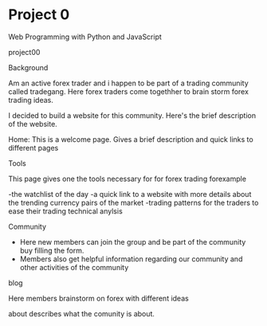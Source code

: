 # Project 0

Web Programming with Python and JavaScript


project00

Background

Am an active forex trader and i happen to be part of a trading community
called tradegang. Here forex traders come togethher to brain storm forex
trading ideas. 

I decided to build a website for this community. Here's the brief description of the website.

Home:
This is a welcome page. Gives a brief description and quick links to different pages

Tools

This page gives one the tools necessary for for forex trading forexample

-the watchlist of the day
-a quick link to a website with more details about the trending currency pairs of the market
-trading patterns for the traders to ease their trading technical anylsis

Community
- Here new members can join the group and be part of the community buy filling the form.
- Members also get helpful information regarding our community and other activities of the community

blog

Here members brainstorm on forex with different ideas

about
describes what the comunity is about.



